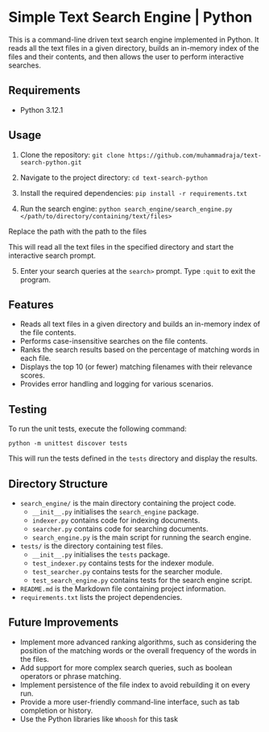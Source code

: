 # Simple Text Search Engine | Python

This is a command-line driven text search engine implemented in Python. It reads all the text files in a given directory, builds an in-memory index of the files and their contents, and then allows the user to perform interactive searches.

## Requirements

- Python 3.12.1

## Usage

1. Clone the repository:
   `git clone https://github.com/muhammadraja/text-search-python.git`

2. Navigate to the project directory:
   `cd text-search-python`

3. Install the required dependencies:
   `pip install -r requirements.txt`

4. Run the search engine:
   `python search_engine/search_engine.py </path/to/directory/containing/text/files>`

Replace the path with the path to the files

This will read all the text files in the specified directory and start the interactive search prompt.

5. Enter your search queries at the `search>` prompt. Type `:quit` to exit the program.

## Features

- Reads all text files in a given directory and builds an in-memory index of the file contents.
- Performs case-insensitive searches on the file contents.
- Ranks the search results based on the percentage of matching words in each file.
- Displays the top 10 (or fewer) matching filenames with their relevance scores.
- Provides error handling and logging for various scenarios.

## Testing

To run the unit tests, execute the following command:

`python -m unittest discover tests`

This will run the tests defined in the `tests` directory and display the results.

## Directory Structure

- `search_engine/` is the main directory containing the project code.
  - `__init__.py` initialises the `search_engine` package.
  - `indexer.py` contains code for indexing documents.
  - `searcher.py` contains code for searching documents.
  - `search_engine.py` is the main script for running the search engine.
- `tests/` is the directory containing test files.
  - `__init__.py` initialises the `tests` package.
  - `test_indexer.py` contains tests for the indexer module.
  - `test_searcher.py` contains tests for the searcher module.
  - `test_search_engine.py` contains tests for the search engine script.
- `README.md` is the Markdown file containing project information.
- `requirements.txt` lists the project dependencies.

## Future Improvements

- Implement more advanced ranking algorithms, such as considering the position of the matching words or the overall frequency of the words in the files.
- Add support for more complex search queries, such as boolean operators or phrase matching.
- Implement persistence of the file index to avoid rebuilding it on every run.
- Provide a more user-friendly command-line interface, such as tab completion or history.
- Use the Python libraries like `Whoosh` for this task
